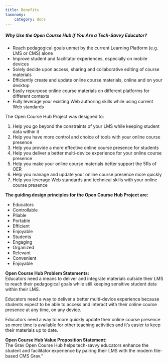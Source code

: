 ```yaml
---
title: Benefits
taxonomy:
    category: docs
---
```


##### Why Use the Open Course Hub if You Are a Tech-Savvy Educator?

* Reach pedagogical goals unmet by the current Learning Platform (e.g. LMS or CMS) alone
* Improve student and facilitator experiences, especially on mobile devices
* Solely decide upon access, sharing and collaborative editing of course materials
* Efficiently create and update online course materials, online and on your desktop
* Easily repurpose online course materials on different platforms for different contexts
* Fully leverage your existing Web authoring skills while using current Web standards

The Open Course Hub Project was designed to:

1. Help you go beyond the constraints of your LMS while keeping student data within it
1. Help you have more control and choice of tools with your online course presence
1. Help you provide a more effective online course presence for students
1. Help you deliver a better multi-device experience for your online course presence
1. Help you make your online course materials better support the 5Rs of OER
1. Help you manage and update your online course presence more quickly
1. Help you leverage Web standards and technical skills with your online course presence

**The guiding design principles for the Open Course Hub Project are:**  
* Educators
 * Controllable
 * Pliable
 * Portable
 * Efficient
 * Enjoyable
* Students
 * Engaging
 * Organized
 * Relevant
 * Convenient
 * Enjoyable

**Open Course Hub Problem Statements:**  
Educators need a means to deliver and integrate materials outside their LMS to reach their pedagogical goals while still keeping sensitive student data within their LMS.  

Educators need a way to deliver a better multi-device experience because students expect to be able to access and interact with their online course presence at any time, on any device.  

Educators need a way to more quickly update their online course presence so more time is available for other teaching activities and it’s easier to keep their materials up to date.  

**Open Course Hub Value Proposition Statement:**  
The Grav Open Course Hub helps tech-savvy educators enhance the student and facilitator experience by pairing their LMS with the modern file-based CMS Grav.”
